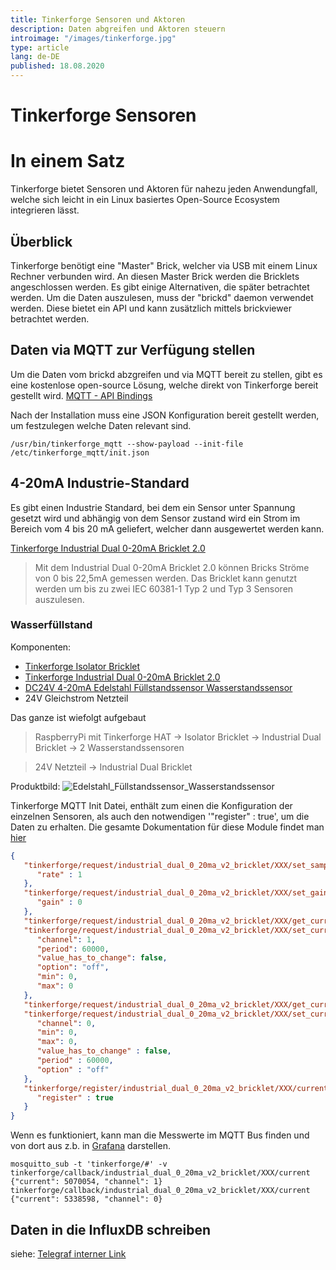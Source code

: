 ```yaml
---
title: Tinkerforge Sensoren und Aktoren
description: Daten abgreifen und Aktoren steuern
introimage: "/images/tinkerforge.jpg"
type: article
lang: de-DE
published: 18.08.2020
---
```

# Tinkerforge Sensoren
<TOC />

# In einem Satz
Tinkerforge bietet Sensoren und Aktoren für nahezu jeden Anwendungfall, welche sich leicht in ein Linux basiertes Open-Source Ecosystem integrieren lässt.

## Überblick
Tinkerforge benötigt eine "Master" Brick, welcher via USB mit einem Linux Rechner verbunden wird. An diesen Master Brick werden die Bricklets angeschlossen werden. Es gibt einige Alternativen, die später betrachtet werden. Um die Daten auszulesen, muss der "brickd" daemon verwendet werden. Diese bietet ein API und kann zusätzlich mittels brickviewer betrachtet werden.

## Daten via MQTT zur Verfügung stellen
Um die Daten vom brickd abzgreifen und via MQTT bereit zu stellen, gibt es eine kostenlose open-source Lösung, welche direkt von Tinkerforge bereit gestellt wird. [MQTT - API Bindings](https://www.tinkerforge.com/de/doc/Software/API_Bindings_MQTT.html)

Nach der Installation muss eine JSON Konfiguration bereit gestellt werden, um festzulegen welche Daten relevant sind.
```shell
/usr/bin/tinkerforge_mqtt --show-payload --init-file /etc/tinkerforge_mqtt/init.json
```

## 4-20mA Industrie-Standard
Es gibt einen Industrie Standard, bei dem ein Sensor unter Spannung gesetzt wird und abhängig von dem Sensor zustand wird ein Strom im Bereich vom 4 bis 20 mA geliefert, welcher dann ausgewertet werden kann.

[Tinkerforge Industrial Dual 0-20mA Bricklet 2.0](https://www.tinkerforge.com/de/doc/Hardware/Bricklets/Industrial_Dual_020mA_V2.html)

> Mit dem Industrial Dual 0-20mA Bricklet 2.0 können Bricks Ströme von 0 bis 22,5mA gemessen werden.
> Das Bricklet kann genutzt werden um bis zu zwei IEC 60381-1 Typ 2 und Typ 3 Sensoren auszulesen.

### Wasserfüllstand
Komponenten:
- [Tinkerforge Isolator Bricklet](https://www.tinkerforge.com/en/doc/Hardware/Bricklets/Isolator.html)
- [Tinkerforge Industrial Dual 0-20mA Bricklet 2.0](https://www.tinkerforge.com/de/doc/Hardware/Bricklets/Industrial_Dual_020mA.html)
- [DC24V 4-20mA Edelstahl Füllstandssensor Wasserstandssensor](https://amzn.to/3ay3zYd)
- 24V Gleichstrom Netzteil

Das ganze ist wiefolgt aufgebaut

>RaspberryPi mit Tinkerforge HAT -> Isolator Bricklet -> Industrial Dual Bricklet -> 2 Wasserstandssensoren

>24V Netzteil -> Industrial Dual Bricklet

Produktbild:
![Edelstahl_Füllstandssensor_Wasserstandssensor](/images/DC24V_4-20mA_Edelstahl_Füllstandssensor_Wasserstandssensor.jpg)


Tinkerforge MQTT Init Datei, enthält zum einen die Konfiguration der einzelnen Sensoren, als auch den notwendigen '"register" : true', um die Daten zu erhalten. Die gesamte Dokumentation für diese Module findet man [hier](https://www.tinkerforge.com/de/doc/Software/Bricklets/IndustrialDual020mAV2_Bricklet_MQTT.html#industrial-dual-0-20ma-v2-bricklet-mqtt-api)

```json
{
   "tinkerforge/request/industrial_dual_0_20ma_v2_bricklet/XXX/set_sample_rate" : {
      "rate" : 1
   },
   "tinkerforge/request/industrial_dual_0_20ma_v2_bricklet/XXX/set_gain" : {
      "gain" : 0
   },
   "tinkerforge/request/industrial_dual_0_20ma_v2_bricklet/XXX/get_current": {"channel": 1},
   "tinkerforge/request/industrial_dual_0_20ma_v2_bricklet/XXX/set_current_callback_configuration" : {
      "channel": 1,
      "period": 60000,
      "value_has_to_change": false,
      "option": "off",
      "min": 0,
      "max": 0
   },
   "tinkerforge/request/industrial_dual_0_20ma_v2_bricklet/XXX/get_current": {"channel": 0},
   "tinkerforge/request/industrial_dual_0_20ma_v2_bricklet/XXX/set_current_callback_configuration" : {
      "channel": 0,
      "min": 0,
      "max": 0,
      "value_has_to_change" : false,
      "period" : 60000,
      "option" : "off"
   },
   "tinkerforge/register/industrial_dual_0_20ma_v2_bricklet/XXX/current" : {
      "register" : true
   }
}
```

Wenn es funktioniert, kann man die Messwerte im MQTT Bus finden und von dort aus z.b. in [Grafana](https://www.sascha-curth.de/kompendium/099_Grafana.html) darstellen.
```shell
mosquitto_sub -t 'tinkerforge/#' -v
tinkerforge/callback/industrial_dual_0_20ma_v2_bricklet/XXX/current {"current": 5070054, "channel": 1}
tinkerforge/callback/industrial_dual_0_20ma_v2_bricklet/XXX/current {"current": 5338598, "channel": 0}
```

## Daten in die InfluxDB schreiben
siehe: [Telegraf interner Link](/kompendium/099_Grafana.html#telegraf-als-service-anlegen)
